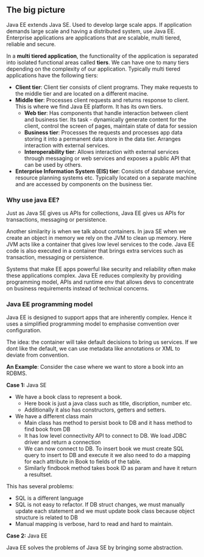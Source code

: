 
## The big picture

Java EE extends Java SE. Used to develop large scale apps. If application demands large scale and having a distributed system, use Java EE. Enterprise applications are applications that are scalable, multi tiered, reliable and secure.

In a **multi tiered application**, the functionality of the application is separated into isolated functional areas called **tiers**. We can have one to many tiers depending on the complexity of our application. Typically multi tiered applications have the following tiers:

- **Client tier**: Client tier consists of client programs. They make requests to the middle tier and are located on a different macine.
- **Middle tier**: Processes client requests and returns response to client. This is where we find Java EE platform. It has its own tiers.
  - **Web tier**: Has components that handle interaction between client and business tier. Its task - dynamically generate content for the client, control the screen of pages, maintain state of data for session
  - **Business tier**: Processes the requests and processes app data storing it into a permanent data store in the data tier. Arranges interaction with external services.
  - **Interoperability tier**: Allows interaction with external services through messaging or web services and exposes a public API that can be used by others.
- **Enterprise Information System (EIS) tier**: Consists of database service, resource planning systems etc. Typically located on a separate machine and are accessed by components on the business tier.

### Why use java EE?

Just as Java SE gives us APIs for collections, Java EE gives us APIs for transactions, messaging or persistence.

Another similarity is when we talk about containers. In java SE when we create an object in memory we rely on the JVM to clean up memory. Here JVM acts like a container that gives low level services to the code. Java EE code is also executed in a container that brings extra services such as transaction, messaging or persistence.

Systems that make EE apps powerful like security and reliability often make these applications complex. Java EE reduces complexity by providing programming model, APIs and runtime env that allows devs to concentrate on business requirements instead of technical concerns.

### Java EE programming model

Java EE is designed to support apps that are inherently complex. Hence it uses a simplified programming model to emphasise comvention over configuration. 

The idea: the container will take default decisions to bring us services. If we dont like the default, we can use metadata like annotations or XML to deviate from convention.

**An Example**: Consider the case where we want to store a book into an RDBMS.

**Case 1:** Java SE

- We have a book class to represent a book.
  - Here book is just a java class such as title, discription, number etc.
  - Additionally it also has constructors, getters and setters.
- We have a different class main
  - Main class has method to persist book to DB and it hass method to find book from DB
  - It has low level connectivity API to connect to DB. We load JDBC driver and return a connection
  - We can now connect to DB. To insert book we must create SQL query to insert to DB and execute it we also need to do a mapping for each attribute in Book to fields of the table.
  - Similarly findbook method takes book ID as param and have it return a resultset.

This has several problems:

- SQL is a different language
- SQL is not easy to refactor. If DB struct changes, we must manually update each statement and we must update book class because object structure is related to DB
- Manual mapping is verbose, hard to read and hard to maintain.

**Case 2:** Java EE

Java EE solves the problems of Java SE by bringing some abstraction.
